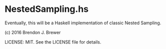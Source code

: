 NestedSampling.hs
=================

Eventually, this will be a Haskell implementation of classic Nested Sampling.

(c) 2016 Brendon J. Brewer

LICENSE: MIT. See the LICENSE file for details.

